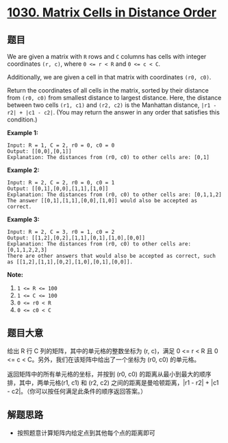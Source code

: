 # [1030. Matrix Cells in Distance Order](https://leetcode.com/problems/matrix-cells-in-distance-order/)


## 题目

We are given a matrix with `R` rows and `C` columns has cells with integer coordinates `(r, c)`, where `0 <= r < R` and `0 <= c < C`.

Additionally, we are given a cell in that matrix with coordinates `(r0, c0)`.

Return the coordinates of all cells in the matrix, sorted by their distance from `(r0, c0)` from smallest distance to largest distance. Here, the distance between two cells `(r1, c1)` and `(r2, c2)` is the Manhattan distance, `|r1 - r2| + |c1 - c2|`. (You may return the answer in any order that satisfies this condition.)

**Example 1:**

    Input: R = 1, C = 2, r0 = 0, c0 = 0
    Output: [[0,0],[0,1]]
    Explanation: The distances from (r0, c0) to other cells are: [0,1]

**Example 2:**

    Input: R = 2, C = 2, r0 = 0, c0 = 1
    Output: [[0,1],[0,0],[1,1],[1,0]]
    Explanation: The distances from (r0, c0) to other cells are: [0,1,1,2]
    The answer [[0,1],[1,1],[0,0],[1,0]] would also be accepted as correct.

**Example 3:**

    Input: R = 2, C = 3, r0 = 1, c0 = 2
    Output: [[1,2],[0,2],[1,1],[0,1],[1,0],[0,0]]
    Explanation: The distances from (r0, c0) to other cells are: [0,1,1,2,2,3]
    There are other answers that would also be accepted as correct, such as [[1,2],[1,1],[0,2],[1,0],[0,1],[0,0]].

**Note:**

1. `1 <= R <= 100`
2. `1 <= C <= 100`
3. `0 <= r0 < R`
4. `0 <= c0 < C`



## 题目大意


给出 R 行 C 列的矩阵，其中的单元格的整数坐标为 (r, c)，满足 0 <= r < R 且 0 <= c < C。另外，我们在该矩阵中给出了一个坐标为 (r0, c0) 的单元格。

返回矩阵中的所有单元格的坐标，并按到 (r0, c0) 的距离从最小到最大的顺序排，其中，两单元格(r1, c1) 和 (r2, c2) 之间的距离是曼哈顿距离，|r1 - r2| + |c1 - c2|。（你可以按任何满足此条件的顺序返回答案。）


## 解题思路


- 按照题意计算矩阵内给定点到其他每个点的距离即可

